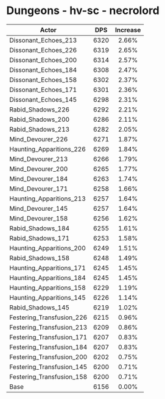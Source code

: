 # Dungeons - hv-sc - necrolord
| Actor | DPS | Increase |
|---|:---:|:---:|
|Dissonant_Echoes_213|6320|2.66%|
|Dissonant_Echoes_226|6319|2.65%|
|Dissonant_Echoes_200|6314|2.57%|
|Dissonant_Echoes_184|6308|2.47%|
|Dissonant_Echoes_158|6302|2.37%|
|Dissonant_Echoes_171|6301|2.36%|
|Dissonant_Echoes_145|6298|2.31%|
|Rabid_Shadows_226|6292|2.21%|
|Rabid_Shadows_200|6286|2.11%|
|Rabid_Shadows_213|6282|2.05%|
|Mind_Devourer_226|6271|1.87%|
|Haunting_Apparitions_226|6269|1.84%|
|Mind_Devourer_213|6266|1.79%|
|Mind_Devourer_200|6265|1.77%|
|Mind_Devourer_184|6263|1.74%|
|Mind_Devourer_171|6258|1.66%|
|Haunting_Apparitions_213|6257|1.64%|
|Mind_Devourer_145|6257|1.64%|
|Mind_Devourer_158|6256|1.62%|
|Rabid_Shadows_184|6255|1.61%|
|Rabid_Shadows_171|6253|1.58%|
|Haunting_Apparitions_200|6249|1.51%|
|Rabid_Shadows_158|6248|1.49%|
|Haunting_Apparitions_171|6245|1.45%|
|Haunting_Apparitions_184|6245|1.45%|
|Haunting_Apparitions_158|6229|1.19%|
|Haunting_Apparitions_145|6226|1.14%|
|Rabid_Shadows_145|6219|1.02%|
|Festering_Transfusion_226|6215|0.96%|
|Festering_Transfusion_213|6209|0.86%|
|Festering_Transfusion_171|6207|0.83%|
|Festering_Transfusion_184|6207|0.83%|
|Festering_Transfusion_200|6202|0.75%|
|Festering_Transfusion_145|6200|0.71%|
|Festering_Transfusion_158|6200|0.71%|
|Base|6156|0.00%|
